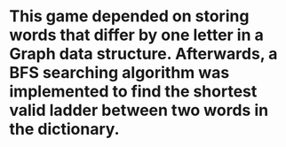 # This game depended on storing words that differ by one letter in a Graph data structure. Afterwards, a BFS searching algorithm was implemented to find the shortest valid ladder between two words in the dictionary.
